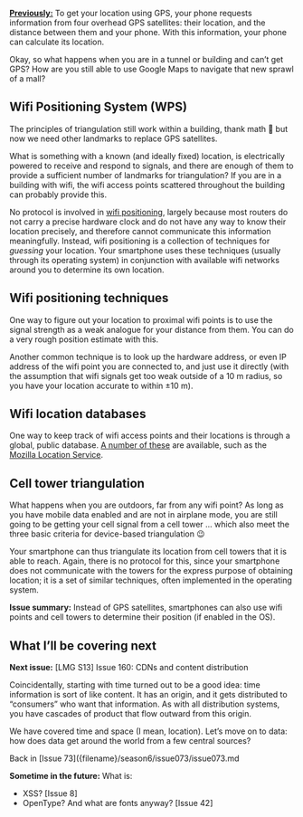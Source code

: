 [**Previously:**](https://buttondown.email/laymansguide/archive/) To get your location using GPS, your phone requests information from four overhead GPS satellites: their location, and the distance between them and your phone. With this information, your phone can calculate its location.

Okay, so what happens when you are in a tunnel or building and can’t get GPS? How are you still able to use Google Maps to navigate that new sprawl of a mall?

## Wifi Positioning System (WPS)

The principles of triangulation still work within a building, thank math 🙏 but now we need other landmarks to replace GPS satellites.

What is something with a known (and ideally fixed) location, is electrically powered to receive and respond to signals, and there are enough of them to provide a sufficient number of landmarks for triangulation? If you are in a building with wifi, the wifi access points scattered throughout the building can probably provide this.

No protocol is involved in [wifi positioning](https://en.wikipedia.org/wiki/Wi-Fi_positioning_system), largely because most routers do not carry a precise hardware clock and do not have any way to know their location precisely, and therefore cannot communicate this information meaningfully. Instead, wifi positioning is a collection of techniques for *guessing* your location. Your smartphone uses these techniques (usually through its operating system) in conjunction with available wifi networks around you to determine its own location.

## Wifi positioning techniques

One way to figure out your location to proximal wifi points is to use the signal strength as a weak analogue for your distance from them. You can do a very rough position estimate with this.

Another common technique is to look up the hardware address, or even IP address of the wifi point you are connected to, and just use it directly (with the assumption that wifi signals get too weak outside of a 10 m radius, so you have your location accurate to within ±10 m).

## Wifi location databases

One way to keep track of wifi access points and their locations is through a global, public database. [A number of these](https://en.wikipedia.org/wiki/Wi-Fi_positioning_system#Public_Wi-Fi_location_databases) are available, such as the [Mozilla Location Service](https://location.services.mozilla.com/).

## Cell tower triangulation

What happens when you are outdoors, far from any wifi point? As long as you have mobile data enabled and are not in airplane mode, you are still going to be getting your cell signal from a cell tower ... which also meet the three basic criteria for device-based triangulation 😉

Your smartphone can thus triangulate its location from cell towers that it is able to reach. Again, there is no protocol for this, since your smartphone does not communicate with the towers for the express purpose of obtaining location; it is a set of similar techniques, often implemented in the operating system.

**Issue summary:** Instead of GPS satellites, smartphones can also use wifi points and cell towers to determine their position (if enabled in the OS).

## What I’ll be covering next

**Next issue:** [LMG S13] Issue 160: CDNs and content distribution

Coincidentally, starting with time turned out to be a good idea: time information is sort of like content. It has an origin, and it gets distributed to “consumers” who want that information. As with all distribution systems, you have cascades of product that flow outward from this origin.

We have covered time and space (I mean, location). Let’s move on to data: how does data get around the world from a few central sources?

Back in [Issue 73]({filename}/season6/issue073/issue073.md

**Sometime in the future:** What is:

- XSS? [Issue 8]
- OpenType? And what are fonts anyway? [Issue 42]
